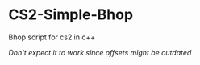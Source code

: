 # CS2-Simple-Bhop
Bhop script for cs2 in c++

*Don't expect it to work since offsets might be outdated*
